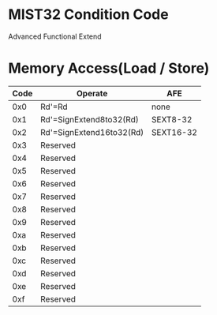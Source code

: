 ﻿MIST32 Condition Code
==========
Advanced Functional Extend

Memory Access(Load / Store)
====

|Code|Operate|AFE|
|----|----|----|
|0x0|Rd'=Rd|none|
|0x1|Rd'=SignExtend8to32(Rd)|SEXT8-32|
|0x2|Rd'=SignExtend16to32(Rd)|SEXT16-32|
|0x3|Reserved| |
|0x4|Reserved| |
|0x5|Reserved| |
|0x6|Reserved| |
|0x7|Reserved| |
|0x8|Reserved| |
|0x9|Reserved| |
|0xa|Reserved| |
|0xb|Reserved| |
|0xc|Reserved| |
|0xd|Reserved| |
|0xe|Reserved| |
|0xf|Reserved| |
